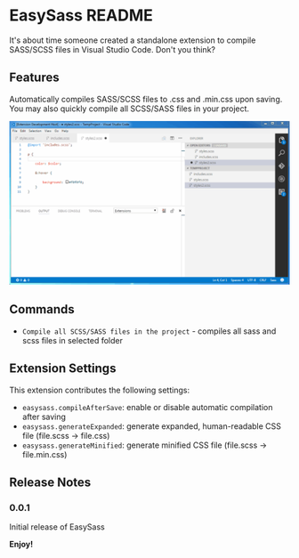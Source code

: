# EasySass README

It's about time someone created a standalone extension to compile SASS/SCSS files in Visual Studio Code. Don't you think?

## Features

Automatically compiles SASS/SCSS files to .css and .min.css upon saving. You may also quickly compile all SCSS/SASS files in your project.

![Demo](demo.gif)

## Commands

* `Compile all SCSS/SASS files in the project` - compiles all sass and scss files in selected folder

## Extension Settings

This extension contributes the following settings:

* `easysass.compileAfterSave`: enable or disable automatic compilation after saving
* `easysass.generateExpanded`: generate expanded, human-readable CSS file (file.scss -> file.css)
* `easysass.generateMinified`: generate minified CSS file (file.scss -> file.min.css)

## Release Notes

### 0.0.1

Initial release of EasySass

**Enjoy!**